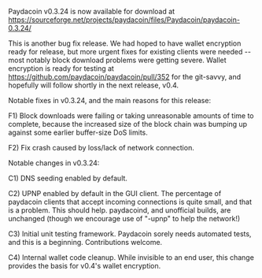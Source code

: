 Paydacoin v0.3.24 is now available for download at
https://sourceforge.net/projects/paydacoin/files/Paydacoin/paydacoin-0.3.24/

This is another bug fix release.  We had hoped to have wallet encryption ready for release, but more urgent fixes for existing clients were needed -- most notably block download problems were getting severe.  Wallet encryption is ready for testing at https://github.com/paydacoin/paydacoin/pull/352 for the git-savvy, and hopefully will follow shortly in the next release, v0.4.

Notable fixes in v0.3.24, and the main reasons for this release:

F1) Block downloads were failing or taking unreasonable amounts of time to complete, because the increased size of the block chain was bumping up against some earlier buffer-size DoS limits.

F2) Fix crash caused by loss/lack of network connection.

Notable changes in v0.3.24:

C1) DNS seeding enabled by default.

C2) UPNP enabled by default in the GUI client.  The percentage of paydacoin clients that accept incoming connections is quite small, and that is a problem.  This should help.  paydacoind, and unofficial builds, are unchanged (though we encourage use of "-upnp" to help the network!)

C3) Initial unit testing framework.  Paydacoin sorely needs automated tests, and this is a beginning.  Contributions welcome.

C4) Internal wallet code cleanup.  While invisible to an end user, this change provides the basis for v0.4's wallet encryption.
